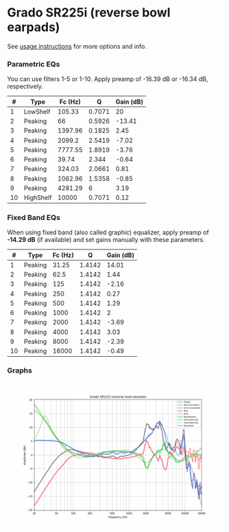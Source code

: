 # Grado SR225i (reverse bowl earpads)
See [usage instructions](https://github.com/jaakkopasanen/AutoEq#usage) for more options and info.

### Parametric EQs
You can use filters 1-5 or 1-10. Apply preamp of -16.39 dB or -16.34 dB, respectively.

|   # | Type      |   Fc (Hz) |      Q |   Gain (dB) |
|-----|-----------|-----------|--------|-------------|
|   1 | LowShelf  |    105.33 | 0.7071 |       20    |
|   2 | Peaking   |     66    | 0.5926 |      -13.41 |
|   3 | Peaking   |   1397.96 | 0.1825 |        2.45 |
|   4 | Peaking   |   2099.2  | 2.5419 |       -7.02 |
|   5 | Peaking   |   7777.55 | 1.8919 |       -3.76 |
|   6 | Peaking   |     39.74 | 2.344  |       -0.64 |
|   7 | Peaking   |    324.03 | 2.0661 |        0.81 |
|   8 | Peaking   |   1062.96 | 1.5358 |       -0.85 |
|   9 | Peaking   |   4281.29 | 6      |        3.19 |
|  10 | HighShelf |  10000    | 0.7071 |        0.12 |

### Fixed Band EQs
When using fixed band (also called graphic) equalizer, apply preamp of **-14.29 dB** (if available) and set gains manually with these parameters.

|   # | Type    |   Fc (Hz) |      Q |   Gain (dB) |
|-----|---------|-----------|--------|-------------|
|   1 | Peaking |     31.25 | 1.4142 |       14.01 |
|   2 | Peaking |     62.5  | 1.4142 |        1.44 |
|   3 | Peaking |    125    | 1.4142 |       -2.16 |
|   4 | Peaking |    250    | 1.4142 |        0.27 |
|   5 | Peaking |    500    | 1.4142 |        1.29 |
|   6 | Peaking |   1000    | 1.4142 |        2    |
|   7 | Peaking |   2000    | 1.4142 |       -3.69 |
|   8 | Peaking |   4000    | 1.4142 |        3.03 |
|   9 | Peaking |   8000    | 1.4142 |       -2.39 |
|  10 | Peaking |  16000    | 1.4142 |       -0.49 |

### Graphs
![](./Grado%20SR225i%20(reverse%20bowl%20earpads).png)
